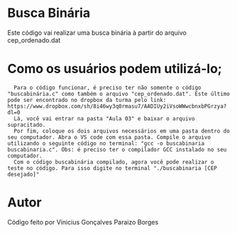 # Busca Binária

Este código vai realizar uma busca binária à partir do arquivo cep_ordenado.dat
    
# Como os usuários podem utilizá-lo;
      Para o código funcionar, é preciso ter não somente o código "buscabinária.c" como também o arquivo "cep_ordenado.dat". Este último pode ser encontrado no dropbox da turma pelo link: https://www.dropbox.com/sh/8i46wy3q0rmasu7/AADIUy2iVsoWWwcbnxbPGrzya?dl=0
      Lá, você vai entrar na pasta "Aula 03" e baixar o arquivo supracitado.
      Por fim, coloque os dois arquivos necessários em uma pasta dentro do seu computador. Abra o VS code com essa pasta. Compile o arquivo utilizando o seguinte código no terminal: "gcc -o buscabinaria buscabinaria.c". Obs: é preciso ter o compilador GCC instalado no seu computador.
      Com o código buscabinária compilado, agora você pode realizar o teste no código. Para isso digite no terminal "./buscabinaria [CEP desejado]"
    
# Autor
Código feito por Vinicius Gonçalves Paraizo Borges
